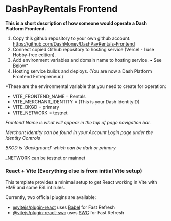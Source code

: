 # DashPayRentals Frontend

**This is a short description of how someone would operate a Dash Platform Frontend.**

1. Copy this github repository to your own github account. https://github.com/DashMoney/DashPayRentals-Frontend
2. Connect copied Github repository to hosting service (Vercel - I use Hobby-free edition).
3. Add environment variables and domain name to hosting service.
   • See Below\*
4. Hosting service builds and deploys. (You are now a Dash Platform Frontend Entrepreneur.)

\*These are the environmental variable that you need to create for operation:

- VITE_FRONTEND_NAME = Rentals
- VITE_MERCHANT_IDENTITY = (This is your Dash IdentityID)
- VITE_BKGD = primary
- VITE_NETWORK = testnet

_Frontend Name is what will appear in the top of page navigation bar._

_Merchant Identity can be found in your Account Login page under the Identity Controls_

_BKGD is 'Background' which can be dark or primary_

\_NETWORK can be testnet or mainnet

### React + Vite (Everything else is from initial Vite setup)

This template provides a minimal setup to get React working in Vite with HMR and some ESLint rules.

Currently, two official plugins are available:

- [@vitejs/plugin-react](https://github.com/vitejs/vite-plugin-react/blob/main/packages/plugin-react/README.md) uses [Babel](https://babeljs.io/) for Fast Refresh
- [@vitejs/plugin-react-swc](https://github.com/vitejs/vite-plugin-react-swc) uses [SWC](https://swc.rs/) for Fast Refresh
